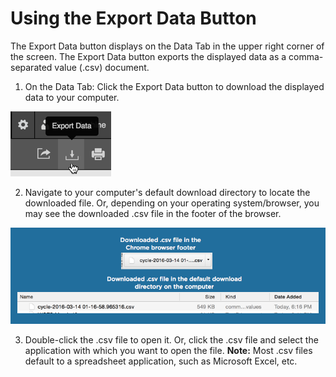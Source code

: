 # Using the Export Data Button
 The Export Data button displays on the Data Tab in the upper right corner of the screen. The Export Data button exports the displayed data as a comma-separated value (.csv) document.
 
 1. On the Data Tab: Click the Export Data button to download the displayed data to your computer. 
   
   ![](ExportDataButton2.png)
   
   
 2. Navigate to your computer's default download directory to locate the downloaded file. Or, depending on your operating system/browser, you may see the downloaded .csv file in the footer of the browser.
   
   ![](ExportedCsvFile.png)
   
 3. Double-click the .csv file to open it. Or, click the .csv file and select the application with which you want to open the file.
  **Note:** Most .csv files default to a spreadsheet application, such as Microsoft Excel, etc.
